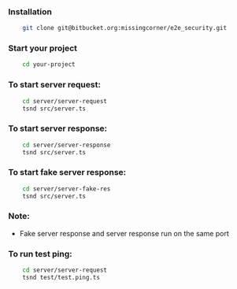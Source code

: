 ### Installation
```bash
    git clone git@bitbucket.org:missingcorner/e2e_security.git
```

### Start your project
```bash
    cd your-project
```

### To start server request:
```bash
    cd server/server-request 
    tsnd src/server.ts 
```

### To start server response:
```bash
    cd server/server-response
    tsnd src/server.ts
```

### To start fake server response:
```bash
    cd server/server-fake-res
    tsnd src/server.ts
```

### Note: 
- Fake server response and server response run on the same port

### To run test ping:
```bash
    cd server/server-request 
    tsnd test/test.ping.ts
```
